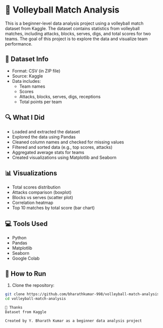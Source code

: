 # 🏐 Volleyball Match Analysis

This is a beginner-level data analysis project using a volleyball match dataset from Kaggle. The dataset contains statistics from volleyball matches, including attacks, blocks, serves, digs, and total scores for two teams. The goal of this project is to explore the data and visualize team performance.

## 📁 Dataset Info

- Format: CSV (in ZIP file)
- Source: Kaggle
- Data includes:
  - Team names
  - Scores
  - Attacks, blocks, serves, digs, receptions
  - Total points per team

## 🔍 What I Did

- Loaded and extracted the dataset
- Explored the data using Pandas
- Cleaned column names and checked for missing values
- Filtered and sorted data (e.g., top scores, attacks)
- Aggregated average stats for teams
- Created visualizations using Matplotlib and Seaborn

## 📊 Visualizations

- Total scores distribution
- Attacks comparison (boxplot)
- Blocks vs serves (scatter plot)
- Correlation heatmap
- Top 10 matches by total score (bar chart)

## 💻 Tools Used

- Python
- Pandas
- Matplotlib
- Seaborn
- Google Colab

## 🚀 How to Run

1. Clone the repository:
```bash
git clone https://github.com/bharathkumar-998/volleyball-match-analysis.git
cd volleyball-match-analysis

🙌 Thanks
Dataset from Kaggle

Created by Y. Bharath Kumar as a beginner data analysis project
